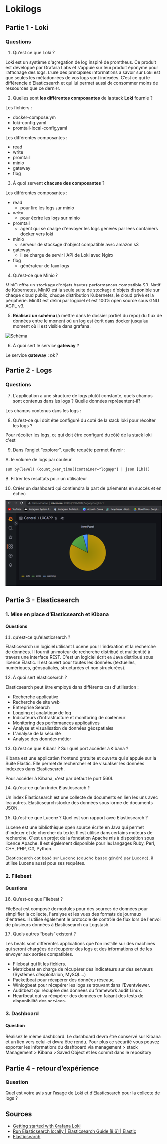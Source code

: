 # Lokilogs

## Partie 1 - Loki

### Questions

1. Qu’est ce que Loki ?

Loki est un système d'agregation de log inspiré de promtheus. Ce produit est développé par Grafana Labs et s’appuie sur leur produit éponyme pour l’affichage des logs. L’une des principales informations à savoir sur Loki est que seules les métadonnées de vos logs sont indexées. C’est ce qui le différencie d’Elasticsearch et qui lui permet aussi de consommer moins de ressources que ce dernier. 

2. Quelles sont **les différentes composantes** de la stack **Loki** fournie ?

Les fichiers : 
- docker-compose.yml
- loki-config.yaml
- promtail-local-config.yaml

Les différentes composantes : 
- read
- write
- promtail
- minio
- gateway
- flog

3. À quoi servent **chacune des composantes** ?

Les différentes composantes : 
- read
    - pour lire les logs sur minio
- write
    - pour écrire les logs sur minio
- promtail
    - agent qui se charge d'envoyer les logs générés par lees containers docker vers loki 
- minio
    - serveur de stockage d'object compatible avec amazon s3
- gateway
    - il se charge de servir l'API de Loki avec Nginx
- flog
    - générateur de faux logs

4. Qu’est-ce que Minio ? 

MinIO offre un stockage d'objets hautes performances compatible S3. Natif de Kubernetes, MinIO est la seule suite de stockage d'objets disponible sur chaque cloud public, chaque distribution Kubernetes, le cloud privé et la périphérie. MinIO est défini par logiciel et est 100% open source sous GNU AGPL v3.

5. **Réalisez un schéma** (à mettre dans le dossier partie1 du repo) du flux de données entre le moment où un log est écrit dans docker jusqu’au moment où il est visible dans grafana.

![Schéma](/assets/images/schéma.png)

6. À quoi sert le service **gateway** ?

Le service **gateway** :  pk ?


## Partie 2 - Logs

### Questions 

7. L’application a une structure de logs plutôt constante, quels champs sont contenus dans les logs ? Quelle données représentent-il?

Les champs contenus dans les logs :


8. Qu’est-ce qui doit être configuré du coté de la stack loki pour récolter les logs ? 

Pour récolter les logs, ce qui doit être configuré du côté de la stack loki c'est 

9. Dans l’onglet “explorer”, quelle requête permet d’avoir :

A. le volume de logs par couleur

    sum by(level) (count_over_time({container="logapp"} | json [1h]))

B. Filtrer les resultats pour un utilisateur


10. Créer un dashboard qui contiendra la part de paiements en succès et en échec

![Dashboard](/assets/images/dashboard.png)


## Partie 3 - Elasticsearch

### 1. Mise en place d’Elasticsearch et Kibana

#### Questions 

11. qu’est-ce qu’elasticsearch ? 

Elasticsearch un logiciel utilisant Lucene pour l'indexation et la recherche de données. Il fournit un moteur de recherche distribué et multientité à travers une interface REST. C'est un logiciel écrit en Java distribué sous licence Elastic. Il est ouvert pour toutes les données (textuelles, numériques, géospatiales, structurées et non structurées).

12. À quoi sert elasticsearch ? 

Elasticsearch peut être employé dans différents cas d'utilisation : 
* Recherche applicative
* Recherche de site web
* Entreprise Search
* Logging et analytique de log
* Indicateurs d'infrastructure et monitoring de conteneur
* Monitoring des performances applicatives
* Analyse et visualisation de données géospatiales
* L'analyse de la sécurité
* Analyse des données métier

13. Qu’est ce que Kibana ? Sur quel port accéder à Kibana ?

Kibana est une application frontend gratuite et ouverte qui s'appuie sur la Suite Elastic. Elle permet de rechercher et de visualiser les données indexées dans Elasticsearch. 

Pour accéder à Kibana, c'est par défaut le port 5601.

14. Qu’est-ce qu’un index Elasticsearch ? 

Un index Elasticsearch est une collecte de documents en lien les uns avec lea autres. Elasticsearch stocke des données sous forme de documents JSON.

15. Qu’est-ce que Lucene ? Quel est son rapport avec Elasticsearch ? 

Lucene est une bibliothèque open source écrite en Java qui permet d'indexer et de chercher du texte. Il est utilisé dans certains moteurs de recherche. C'est un projet de la fondation Apache mis à disposition sous licence Apache. Il est également disponible pour les langages Ruby, Perl, C++, PHP, C#, Python.

Elasticsearch est basé sur Lucene (couche basse généré par Lucene). il utilise Lucene aussi pour ses requêtes.


### 2. Filebeat

#### Questions

16. Qu’est-ce que Filebeat ?

FileBeat est composé de modules pour des sources de données pour simplifier la collecte, l'analyse et les vues des formats de journaux d'entrées. Il utilise également le protocole de contrôle de flux lors de l'envoi de plusieurs données à Elasticsearch ou Logstash.

17. Quels autres “beats” existent ?

Les beats sont différentes applications que l’on installe sur des machines qui seront chargées de récupérer des logs et des informations et de les envoyer aux sorties compatibles.

* Filebeat qui lit les fichiers.
* Metricbeat en charge de récupérer des indicateurs sur des serveurs (Systèmes d’exploitation, MySQL…)
* Packetbeat pour récupérer des données réseaux.
* Winlogbeat pour récupérer les logs se trouvant dans l’Eventviewer.
* Auditbeat qui récupère des données du framework audit Linux.
* Heartbeat qui va récupérer des données en faisant des tests de disponibilité des services.


### 3. Dashboard

#### Question 

Réalisez le même dashboard. Le dashboard devra être conservé sur Kibana et un lien vers celui-ci devra être rendu.
Pour plus de sécurité vous pouvez exporter les informations du dashboard via management > stack Management > Kibana > Saved Object et les commit dans le repository

## Partie 4 - retour d’expérience

### Question 

Quel est votre avis sur l’usage de Loki et d’Elasticsearch pour la collecte de logs ?


## Sources

- [Getting started with Grafana Loki](https://grafana.com/docs/loki/latest/getting-started/)
- [Run Elasticsearch locally | Elasticsearch Guide [8.6] | Elastic](https://www.elastic.co/guide/en/elasticsearch/reference/current/run-elasticsearch-locally.html)
- [Elasticsearch](https://www.notion.so/Elasticsearch-48779e80d2b04db4b7e801c94e0ea46d)